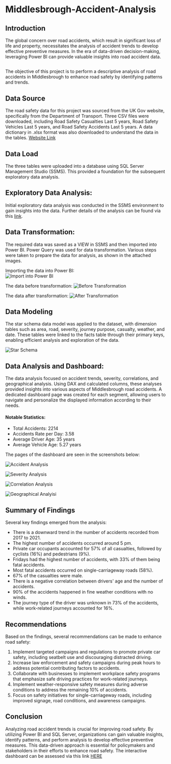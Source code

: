 # Middlesbrough-Accident-Analysis

## Introduction
The global concern over road accidents, which result in significant loss of life and property, necessitates the analysis of accident trends to develop effective preventive measures. In the era of data-driven decision-making, leveraging Power BI can provide valuable insights into road accident data.

##
The objective of this project is to perform a descriptive analysis of road accidents in Middlesbrough to enhance road safety by identifying patterns and trends.

## Data Source
The road safety data for this project was sourced from the UK Gov website, specifically from the Department of Transport. Three CSV files were downloaded, including Road Safety Casualties Last 5 years, Road Safety Vehicles Last 5 years, and Road Safety Accidents Last 5 years. A data dictionary in .xlsx format was also downloaded to understand the data in the tables. [Website Link](https://www.data.gov.uk/dataset/cb7ae6f0-4be6-4935-9277-47e5ce24a11f/road-safety-data)
## Data Load
The three tables were uploaded into a database using SQL Server Management Studio (SSMS). This provided a foundation for the subsequent exploratory data analysis.

## Exploratory Data Analysis:
Initial exploratory data analysis was conducted in the SSMS environment to gain insights into the data. Further details of the analysis can be found via this [link](https://github.com/sa-diq/UK-Accident-Analysis/tree/main).
## Data Transformation:
The required data was saved as a VIEW in SSMS and then imported into Power BI. Power Query was used for data transformation. Various steps were taken to prepare the data for analysis, as shown in the attached images.

Importing the data into Power BI:<br>
![Import into Power BI](PowerBI_Screenshots/Data_import.png)

The data before transformation:
![Before Transformation](PowerBI_Screenshots/before_transformation.png)

The data after transformation:
![After Transformation](PowerBI_Screenshots/after_transformation.png)

## Data Modeling
The star schema data model was applied to the dataset, with dimension tables such as area, road, severity, journey purpose, casualty, weather, and date. These tables were linked to the facts table through their primary keys, enabling efficient analysis and exploration of the data.

![Star Schema](PowerBI_Screenshots/schema.png)

## Data Analysis and Dashboard:
The data analysis focused on accident trends, severity, correlations, and geographical analysis. Using DAX and calculated columns, these analyses provided insights into various aspects of Middlesbrough road accidents. A dedicated dashboard page was created for each segment, allowing users to navigate and personalize the displayed information according to their needs.
#### Notable Statistics:
* Total Accidents: 2214
* Accidents Rate per Day: 3.58
* Average Driver Age: 35 years
* Average Vehicle Age: 5.27 years

The pages of the dashboard are seen in the screenshots below:

![Accident Analysis](PowerBI_Screenshots/accident_analysis.png)

![Severity Analysis](PowerBI_Screenshots/severity_analysis.png)

![Correlation Analysis](PowerBI_Screenshots/correlation_analysis.png)

![Geographical Analyisi](PowerBI_Screenshots/geographical_analysis.png)

## Summary of Findings
Several key findings emerged from the analysis:
- There is a downward trend in the number of accidents recorded from 2017 to 2021.
- The highest number of accidents occurred around 5 pm.
- Private car occupants accounted for 57% of all casualties, followed by cyclists (16%) and pedestrians (9%).
- Fridays had the highest number of accidents, with 33% of them being fatal accidents.
- Most fatal accidents occurred on single-carriageway roads (58%).
- 67% of the casualties were male.
- There is a negative correlation between drivers' age and the number of accidents.
- 90% of the accidents happened in fine weather conditions with no winds.
- The journey type of the driver was unknown in 73% of the accidents, while work-related journeys accounted for 16%.

## Recommendations
Based on the findings, several recommendations can be made to enhance road safety:
1. Implement targeted campaigns and regulations to promote private car safety, including seatbelt use and discouraging distracted driving.
2. Increase law enforcement and safety campaigns during peak hours to address potential contributing factors to accidents.
3. Collaborate with businesses to implement workplace safety programs that emphasize safe driving practices for work-related journeys.
4. Implement weather-responsive safety measures during adverse conditions to address the remaining 10% of accidents.
5. Focus on safety initiatives for single-carriageway roads, including improved signage, road conditions, and awareness campaigns.

## Conclusion
Analyzing road accident trends is crucial for improving road safety. By utilizing Power BI and SQL Server, organizations can gain valuable insights, identify patterns, and perform analysis to develop effective preventive measures. This data-driven approach is essential for policymakers and stakeholders in their efforts to enhance road safety.
The interactive dashboard can be assessed via this link [HERE](https://app.powerbi.com/view?r=eyJrIjoiZjQ5ZDczMWQtM2UwNi00YzYxLWJhODUtYzNhN2UwYmIyNGI2IiwidCI6IjVmZjhkZDRiLTBiZDMtNGRjYS1hNjc2LTgzNmQwN2I0MWNhMSIsImMiOjh9)

